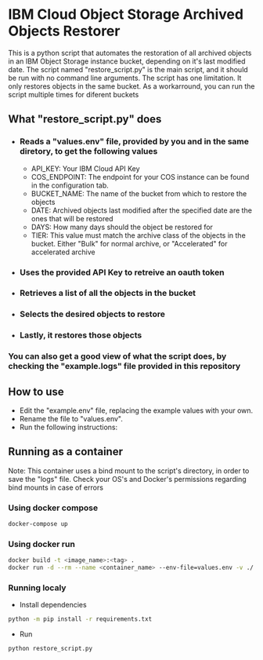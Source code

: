 # IBM Cloud Object Storage Archived Objects Restorer

This is a python script that automates the restoration of all archived objects in an IBM Object Storage instance bucket, depending on it\'s last modified date. The script named "restore_script.py" is the main script, and it should be run with no command line arguments. The script has one limitation. It only restores objects in the same bucket. As a workarround, you can run the script multiple times for diferent buckets

## What \"restore_script.py\" does

- ### Reads a \"values.env\" file, provided by you and in the same diretory, to get the following values

  - API_KEY: Your IBM Cloud API Key
  - COS_ENDPOINT: The endpoint for your COS instance can be found in the configuration tab.
  - BUCKET_NAME: The name of the bucket from which to restore the objects
  - DATE: Archived objects last modified after the specified date are the ones that will be restored
  - DAYS: How many days should the object be restored for
  - TIER: This value must match the archive class of the objects in the bucket. Either \"Bulk\" for normal archive, or \"Accelerated\" for accelerated archive

- ### Uses the provided API Key to retreive an oauth token

- ### Retrieves a list of all the objects in the bucket

- ### Selects the desired objects to restore

- ### Lastly, it restores those objects

### You can also get a good view of what the script does, by checking the \"example.logs\" file provided in this repository

## How to use

- Edit the \"example.env\" file, replacing the example values with your own.
- Rename the file to \"values.env\".
- Run the following instructions:

## Running as a container

Note: This container uses a bind mount to the script's directory, in order to save the \"logs\" file. Check your OS's and Docker's permissions regarding bind mounts in case of errors

### Using docker compose

```bash
docker-compose up
```

### Using docker run

```bash
docker build -t <image_name>:<tag> .
docker run -d --rm --name <container_name> --env-file=values.env -v ./:/cos-archive-restore <image_name>:<tag>
```

### Running localy

- Install dependencies

```bash
python -m pip install -r requirements.txt
```

- Run

```bash
python restore_script.py
```
